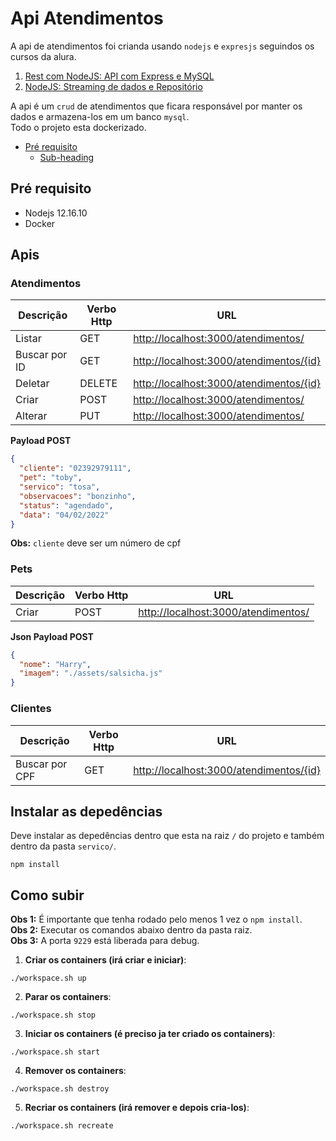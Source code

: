 

# Api Atendimentos 

A api de atendimentos foi crianda usando ```nodejs``` e ```expresjs``` seguindos os cursos da alura.

1. [Rest com NodeJS: API com Express e MySQL](https://cursos.alura.com.br/course/node-rest-api)
2. [NodeJS: Streaming de dados e Repositório](https://cursos.alura.com.br/course/nodejs-streaming-dados)

A api é um ```crud``` de atendimentos que ficara responsável por manter os dados e armazena-los em um banco ```mysql```.  
Todo o projeto esta dockerizado.

- [Pré requisito](#heading)
    * [Sub-heading](#sub-heading)

<!-- toc -->

## Pré requisito 

* Nodejs 12.16.10
* Docker

## Apis

### Atendimentos

| Descrição | Verbo Http | URL |
| ------ | ------ | ------ |
| Listar | GET |[http://localhost:3000/atendimentos/](http://localhost:3000/atendimentos/) |
| Buscar por ID | GET  |[http://localhost:3000/atendimentos/{id}](http://localhost:3000/atendimentos/{id}) |
| Deletar | DELETE |[http://localhost:3000/atendimentos/{id}](http://localhost:3000/atendimentos/{id}) |
| Criar | POST |[http://localhost:3000/atendimentos/](http://localhost:3000/atendimentos/) |
| Alterar | PUT |[http://localhost:3000/atendimentos/](http://localhost:3000/atendimentos/) |

**Payload POST**
```json
{
  "cliente": "02392979111",
  "pet": "toby",
  "servico": "tosa",
  "observacoes": "bonzinho",
  "status": "agendado",
  "data": "04/02/2022"
}
```

**Obs:** ``cliente`` deve ser um número de cpf

### Pets

| Descrição | Verbo Http | URL |
| ------ | ------ | ------ |
| Criar | POST |[http://localhost:3000/atendimentos/](http://localhost:3000/pets/) |


**Json Payload POST**
```json
{
  "nome": "Harry",
  "imagem": "./assets/salsicha.js"
}
```

### Clientes

| Descrição | Verbo Http | URL |
| ------ | ------ | ------ |
| Buscar por CPF | GET  |[http://localhost:3000/atendimentos/{id}](http://localhost:8082/{cpf}) | 


## Instalar as depedências
Deve instalar as depedências dentro que esta na raiz ``/`` do projeto e também dentro da pasta ``servico/``.

```npm install```


## Como subir

**Obs 1:** É importante que tenha rodado pelo menos 1 vez o ```npm install```.  
**Obs 2:** Executar os comandos abaixo dentro da pasta raiz.  
**Obs 3:** A porta ```9229``` está liberada para debug.

1. **Criar os containers (irá criar e iniciar)**:
```shell
./workspace.sh up 
```

2. **Parar os containers**:
```shell
./workspace.sh stop 
```

3. **Iniciar os containers (é preciso ja ter criado os containers)**:
```shell
./workspace.sh start 
```

4. **Remover os containers**:
```shell
./workspace.sh destroy 
```

5. **Recriar os containers (irá remover e depois cria-los)**:
```shell
./workspace.sh recreate 
```
